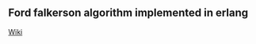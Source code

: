 ## Ford falkerson algorithm implemented in erlang
[Wiki](https://en.wikipedia.org/wiki/Ford%E2%80%93Fulkerson_algorithm)
